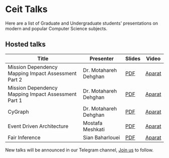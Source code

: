 
# Ceit Talks
Here are a list of Graduate and Undergraduate students' presentations on modern and popular Computer Science subjects. 
## Hosted talks
|Title|Presenter|Slides|Video|
|--|--|--|--|
|Mission Dependency Mapping  Impact Assessment Part 2|Dr. Motahareh Dehghan| [PDF](https://github.com/CEIT-SSC/Talks/blob/master/slides/Mission%20Dependency%20Mapping%20Impact%20Assessment.pdf) | [Aparat](https://aparat.com/v/RFKhw) |
|Mission Dependency Mapping  Impact Assessment Part 1|Dr. Motahareh Dehghan| [PDF](https://github.com/CEIT-SSC/Talks/blob/master/slides/Mission%20Dependency%20Mapping%20Impact%20Assessment.pdf) | [Aparat](https://aparat.com/v/j4wL6)|
|CyGraph|Dr. Motahareh Dehghan| [PDF](https://github.com/CEIT-SSC/Talks/blob/master/slides/cygraph.pdf) | [Aparat](https://www.aparat.com/v/cTA7P?playlist=682772) |
|Event Driven Architecture|Mostafa Meshkati| [PDF](https://github.com/CEIT-SSC/Talks/blob/master/slides/event-driven.pdf) | [Aparat](https://www.aparat.com/v/YyL8Q) |
|Fair Inference|Sian Baharlouei| [PDF](https://github.com/CEIT-SSC/Talks/blob/master/slides/Renyi%20Fair%20Inference.pdf) | [Aparat](https://www.aparat.com/v/AZdaW) |


New talks will be announced in our Telegram channel, [Join us](https://t.me/ceit_ssc) to follow.

